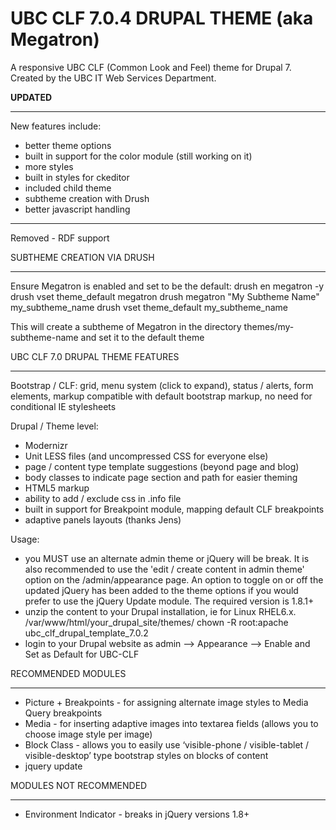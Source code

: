 UBC CLF 7.0.4 DRUPAL THEME (aka Megatron)
=======================================

A responsive UBC CLF (Common Look and Feel) theme for Drupal 7. Created by the UBC IT Web Services Department.

**UPDATED**
_________________

New features include:
- better theme options
- built in support for the color module (still working on it)
- more styles
- built in styles for ckeditor
- included child theme
- subtheme creation with Drush 
- better javascript handling
---
Removed - RDF support

SUBTHEME CREATION VIA DRUSH
_________________

Ensure Megatron is enabled and set to be the default:
	drush en megatron -y
	drush vset theme_default megatron
	drush megatron "My Subtheme Name" my_subtheme_name
	drush vset theme_default my_subtheme_name

This will create a subtheme of Megatron in the directory themes/my-subtheme-name and set it to the default theme

UBC CLF 7.0 DRUPAL THEME FEATURES
_________________

Bootstrap / CLF:
grid, menu system (click to expand), status / alerts, form elements, markup compatible with default bootstrap markup, no need for conditional IE stylesheets

Drupal / Theme level:
- Modernizr
- Unit LESS files (and uncompressed CSS for everyone else)
- page / content type template suggestions (beyond page and blog)
- body classes to indicate page section and path for easier theming
- HTML5 markup
- ability to add / exclude css in .info file
- built in support for Breakpoint module, mapping default CLF breakpoints
- adaptive panels layouts (thanks Jens)

Usage:
 - you MUST use an alternate admin theme or jQuery will be break. It is also recommended to use the 'edit / create content in admin theme' option on the /admin/appearance page. An option to toggle on or off the updated jQuery has been added to the theme options if you would prefer to use the jQuery Update module. The required version is 1.8.1+
 - unzip the content to your Drupal installation, ie for Linux RHEL6.x.
/var/www/html/your_drupal_site/themes/
chown -R root:apache ubc_clf_drupal_template_7.0.2
- login to your Drupal website as admin --> Appearance --> Enable and Set as Default for UBC-CLF

RECOMMENDED MODULES
___________________

- Picture + Breakpoints - for assigning alternate image styles to Media Query breakpoints 
- Media - for inserting adaptive images into textarea fields (allows you to choose image style per image)
- Block Class - allows you to easily use ‘visible-phone / visible-tablet / visible-desktop’ type bootstrap styles on blocks of content
- jquery update


MODULES NOT RECOMMENDED
_______________________

- Environment Indicator - breaks in jQuery versions 1.8+

